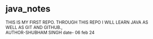 # java_notes
THIS IS MY FIRST REPO. THROUGH THIS REPO I WILL LEARN JAVA AS WELL AS GIT AND GITHUB.,</br>
AUTHOR-SHUBHAM SINGH
date- 06 feb 24